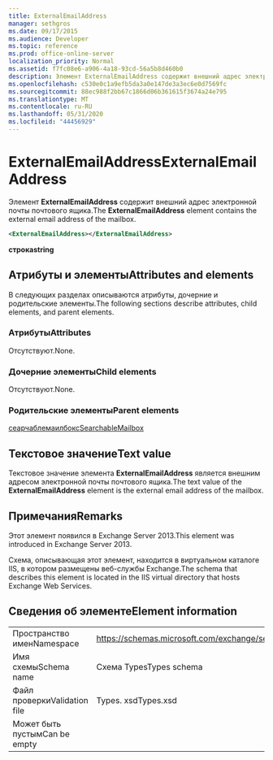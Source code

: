 ```yaml
---
title: ExternalEmailAddress
manager: sethgros
ms.date: 09/17/2015
ms.audience: Developer
ms.topic: reference
ms.prod: office-online-server
localization_priority: Normal
ms.assetid: f7fc08e6-a906-4a18-93cd-56a5b8d460b0
description: Элемент ExternalEmailAddress содержит внешний адрес электронной почты почтового ящика.
ms.openlocfilehash: c530e0c1a9efb5da3a0e147de3a3ec6e0d7569fc
ms.sourcegitcommit: 88ec988f2bb67c1866d06b361615f3674a24e795
ms.translationtype: MT
ms.contentlocale: ru-RU
ms.lasthandoff: 05/31/2020
ms.locfileid: "44456929"
---
```

# <a name="externalemailaddress"></a><span data-ttu-id="f55c6-103">ExternalEmailAddress</span><span class="sxs-lookup"><span data-stu-id="f55c6-103">ExternalEmailAddress</span></span>

<span data-ttu-id="f55c6-104">Элемент **ExternalEmailAddress** содержит внешний адрес электронной почты почтового ящика.</span><span class="sxs-lookup"><span data-stu-id="f55c6-104">The **ExternalEmailAddress** element contains the external email address of the mailbox.</span></span> 
  
```XML
<ExternalEmailAddress></ExternalEmailAddress>
```

<span data-ttu-id="f55c6-105">**строка**</span><span class="sxs-lookup"><span data-stu-id="f55c6-105">**string**</span></span>

## <a name="attributes-and-elements"></a><span data-ttu-id="f55c6-106">Атрибуты и элементы</span><span class="sxs-lookup"><span data-stu-id="f55c6-106">Attributes and elements</span></span>

<span data-ttu-id="f55c6-107">В следующих разделах описываются атрибуты, дочерние и родительские элементы.</span><span class="sxs-lookup"><span data-stu-id="f55c6-107">The following sections describe attributes, child elements, and parent elements.</span></span>
  
### <a name="attributes"></a><span data-ttu-id="f55c6-108">Атрибуты</span><span class="sxs-lookup"><span data-stu-id="f55c6-108">Attributes</span></span>

<span data-ttu-id="f55c6-109">Отсутствуют.</span><span class="sxs-lookup"><span data-stu-id="f55c6-109">None.</span></span>
  
### <a name="child-elements"></a><span data-ttu-id="f55c6-110">Дочерние элементы</span><span class="sxs-lookup"><span data-stu-id="f55c6-110">Child elements</span></span>

<span data-ttu-id="f55c6-111">Отсутствуют.</span><span class="sxs-lookup"><span data-stu-id="f55c6-111">None.</span></span>
  
### <a name="parent-elements"></a><span data-ttu-id="f55c6-112">Родительские элементы</span><span class="sxs-lookup"><span data-stu-id="f55c6-112">Parent elements</span></span>

[<span data-ttu-id="f55c6-113">сеарчаблемаилбокс</span><span class="sxs-lookup"><span data-stu-id="f55c6-113">SearchableMailbox</span></span>](searchablemailbox.md)
  
## <a name="text-value"></a><span data-ttu-id="f55c6-114">Текстовое значение</span><span class="sxs-lookup"><span data-stu-id="f55c6-114">Text value</span></span>

<span data-ttu-id="f55c6-115">Текстовое значение элемента **ExternalEmailAddress** является внешним адресом электронной почты почтового ящика.</span><span class="sxs-lookup"><span data-stu-id="f55c6-115">The text value of the **ExternalEmailAddress** element is the external email address of the mailbox.</span></span> 
  
## <a name="remarks"></a><span data-ttu-id="f55c6-116">Примечания</span><span class="sxs-lookup"><span data-stu-id="f55c6-116">Remarks</span></span>

<span data-ttu-id="f55c6-117">Этот элемент появился в Exchange Server 2013.</span><span class="sxs-lookup"><span data-stu-id="f55c6-117">This element was introduced in Exchange Server 2013.</span></span>
  
<span data-ttu-id="f55c6-118">Схема, описывающая этот элемент, находится в виртуальном каталоге IIS, в котором размещены веб-службы Exchange.</span><span class="sxs-lookup"><span data-stu-id="f55c6-118">The schema that describes this element is located in the IIS virtual directory that hosts Exchange Web Services.</span></span>
  
## <a name="element-information"></a><span data-ttu-id="f55c6-119">Сведения об элементе</span><span class="sxs-lookup"><span data-stu-id="f55c6-119">Element information</span></span>

|||
|:-----|:-----|
|<span data-ttu-id="f55c6-120">Пространство имен</span><span class="sxs-lookup"><span data-stu-id="f55c6-120">Namespace</span></span>  <br/> |https://schemas.microsoft.com/exchange/services/2006/types  <br/> |
|<span data-ttu-id="f55c6-121">Имя схемы</span><span class="sxs-lookup"><span data-stu-id="f55c6-121">Schema name</span></span>  <br/> |<span data-ttu-id="f55c6-122">Схема Types</span><span class="sxs-lookup"><span data-stu-id="f55c6-122">Types schema</span></span>  <br/> |
|<span data-ttu-id="f55c6-123">Файл проверки</span><span class="sxs-lookup"><span data-stu-id="f55c6-123">Validation file</span></span>  <br/> |<span data-ttu-id="f55c6-124">Types. xsd</span><span class="sxs-lookup"><span data-stu-id="f55c6-124">Types.xsd</span></span>  <br/> |
|<span data-ttu-id="f55c6-125">Может быть пустым</span><span class="sxs-lookup"><span data-stu-id="f55c6-125">Can be empty</span></span>  <br/> ||
   

